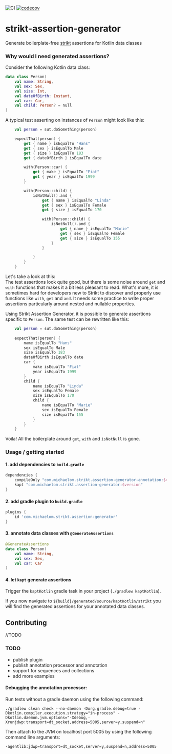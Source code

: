 ![CI](https://github.com/michaelom/strikt-assertion-generator/workflows/CI/badge.svg?event=push)
[![codecov](https://codecov.io/gh/michaelom/strikt-assertion-generator/branch/master/graph/badge.svg)](https://codecov.io/gh/michaelom/strikt-assertion-generator)

# strikt-assertion-generator
Generate boilerplate-free [strikt](strikt.io) assertions for Kotlin data classes

### Why would I need generated assertions?
Consider the following Kotlin data class:

```kotlin
data class Person(
    val name: String,
    val sex: Sex,
    val size: Int,
    val dateOfBirth: Instant,
    val car: Car,
    val child: Person? = null
)
```

A typical test asserting on instances of `Person` might look like this:

```kotlin
    val person = sut.doSomething(person)    

    expectThat(person) {
        get { name } isEqualTo "Hans"
        get { sex } isEqualTo Male
        get { size } isEqualTo 183
        get { dateOfBirth } isEqualTo date

        with(Person::car) {
            get { make } isEqualTo "Fiat"
            get { year } isEqualTo 1999
        }

        with(Person::child) {
            isNotNull().and {
                get { name } isEqualTo "Linda"
                get { sex } isEqualTo Female
                get { size } isEqualTo 170

                with(Person::child) {
                    isNotNull().and {
                        get { name } isEqualTo "Marie"
                        get { sex } isEqualTo Female
                        get { size } isEqualTo 155
                    }
                }

            }
        }
    }
```  
Let's take a look at this:  
The test assertions look quite good, but there is some noise around `get` and `with` functions that makes it a bit less pleasant to read.
What's more, it is sometimes hard for developers new to Strikt to discover and properly use functions like `with`, `get` and `and`. 
It needs some practice to write proper assertions particularly around nested and nullable properties.

Using Strikt Assertion Generator, it is possible to generate assertions specific to `Person`. The same test can be rewritten like this:

```kotlin
    val person = sut.doSomething(person)
    
    expectThat(person) {
        name isEqualTo "Hans"
        sex isEqualTo Male
        size isEqualTo 183
        dateOfBirth isEqualTo date
        car {
            make isEqualTo "Fiat"
            year isEqualTo 1999
        }
        child {
            name isEqualTo "Linda"
            sex isEqualTo Female
            size isEqualTo 170
            child {
                name isEqualTo "Marie"
                sex isEqualTo Female
                size isEqualTo 155
            }
        }
    }
```  

Voila! All the boilerplate around `get`, `with` and `isNotNull` is gone.

### Usage / getting started
#### 1. add dependencies to `build.gradle` 
```groovy
dependencies {
    compileOnly "com.michaelom.strikt.assertion-generator-annotation:$version"
    kapt "com.michaelom.strikt.assertion-generator:$version"
}
```
#### 2. add gradle plugin to `build.gradle`
```groovy
plugins {
    id 'com.michaelom.strikt.assertion-generator'
}
```
#### 3. annotate data classes with `@GenerateAssertions` 
```kotlin
@GenerateAssertions
data class Person(
    val name: String,
    val sex: Sex,
    val car: Car
)
```
#### 4. let `kapt` generate assertions
Trigger the `kaptKotlin` gradle task in your project (`./gradlew kaptKotlin`).  

If you now navigate to `${build}/generated/source/kaptKotlin/strikt` you will find the generated assertions 
for your annotated data classes.




## Contributing
//TODO


### TODO
- publish plugin
- publish annotation processor and annotation
- support for sequences and collections
- add more examples 

#### Debugging the annotation processor:

Run tests without a gradle daemon using the following command:
```shell script
./gradlew clean check --no-daemon -Dorg.gradle.debug=true -Dkotlin.compiler.execution.strategy="in-process" -Dkotlin.daemon.jvm.options="-Xdebug,-Xrunjdwp:transport=dt_socket,address=5005,server=y,suspend=n"
```

Then attach to the JVM on localhost port 5005 by using the following command line arguments:
```shell script
-agentlib:jdwp=transport=dt_socket,server=y,suspend=n,address=5005
```
